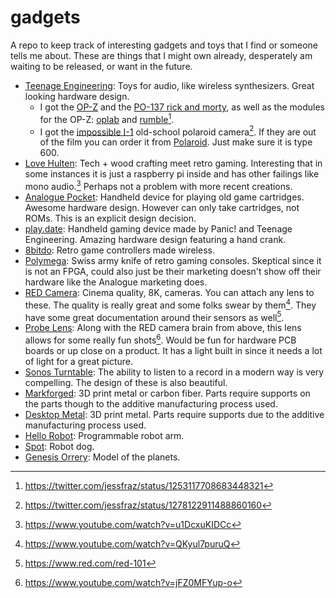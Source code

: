# gadgets

A repo to keep track of interesting gadgets and toys that I find or someone
tells me about. These are things that I might own already, desperately am
waiting to be released, or want in the future.

- [Teenage Engineering](https://teenage.engineering): Toys for audio, like
  wireless synthesizers. Great looking hardware design.
    - I got the [OP-Z](https://teenage.engineering/store/op-z/) and the 
      [PO-137 rick and morty](https://teenage.engineering/store/po-137/), as 
      well as the modules for the OP-Z: 
      [oplab](https://teenage.engineering/products/op-z/modules/oplab)
      and
      [rumble](https://teenage.engineering/products/op-z/modules/rumble)[^1].
    - I got the [impossible I-1](https://teenage.engineering/designs/I-1) 
      old-school polaroid camera[^6]. 
      If they are out of the film you can order it 
      from [Polaroid](https://us.polaroid.com/collections/film-for-polaroid-600-cameras).
      Just make sure it is type 600.
- [Love Hulten](http://www.lovehulten.com/): Tech + wood crafting meet retro
    gaming. Interesting that in some instances it is just a raspberry pi inside
    and has other failings like mono audio.[^2] Perhaps not a problem with 
    more recent creations.
- [Analogue Pocket](https://www.analogue.co/pocket/): Handheld device for
    playing old game cartridges. Awesome hardware design. However can only take
    cartridges, not ROMs. This is an explicit design decision.
- [play.date](https://play.date/): Handheld gaming device made by Panic! and
    Teenage Engineering. Amazing hardware design featuring a hand crank.
- [8bitdo](https://www.8bitdo.com/): Retro game controllers made wireless.
- [Polymega](https://www.polymega.com/): Swiss army knife of retro gaming
    consoles. Skeptical since it is not an FPGA, could also just be their
    marketing doesn't show off their hardware like the Analogue marketing 
    does.
- [RED Camera](https://www.red.com/): Cinema quality, 8K, cameras. You can
    attach any lens to these. The quality is really great and some folks swear
    by them[^3]. They have some great documentation around their sensors as
    well[^4].
- [Probe Lens](https://www.venuslens.net/product/laowa-24mm-f-14-2x-macro-probe/):
    Along with the RED camera brain from above, this lens allows for some really
    fun shots[^5]. Would be fun for hardware PCB boards or up close on a product.
    It has a light built in since it needs a lot of light for a great picture.
- [Sonos Turntable](https://www.sonos.com/en-us/shop/pro-ject-debut-carbon-esprit-turntable-walnut.html):
    The ability to listen to a record in a modern way is very compelling. The
    design of these is also beautiful.
- [Markforged](https://markforged.com): 3D print metal or carbon fiber. Parts require
    supports on the parts though to the additive manufacturing process used.
- [Desktop Metal](https://www.desktopmetal.com/): 3D print metal. Parts require
    supports due to the additive manufacturing process used.
- [Hello Robot](https://hello-robot.com/): Programmable robot arm.
- [Spot](https://www.bostondynamics.com/spot): Robot dog.
- [Genesis Orrery](https://www.orrerydesign.com/the-genesis-orrery.html): Model
    of the planets.

[^1]: https://twitter.com/jessfraz/status/1253117708683448321
[^2]: https://www.youtube.com/watch?v=u1DcxuKIDCc
[^3]: https://www.youtube.com/watch?v=QKyul7puruQ
[^4]: https://www.red.com/red-101
[^5]: https://www.youtube.com/watch?v=jFZ0MFYup-o
[^6]: https://twitter.com/jessfraz/status/1278122911488860160
